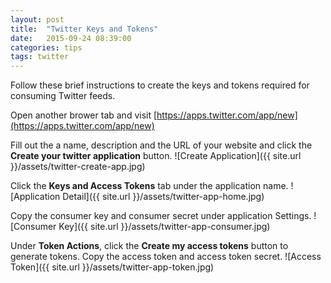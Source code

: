 ```yaml
---
layout: post
title:  "Twitter Keys and Tokens"
date:   2015-09-24 08:39:00
categories: tips
tags: twitter
---
```


Follow these brief instructions to create the keys and tokens required
for consuming Twitter feeds.

Open another brower tab and visit
[https://apps.twitter.com/app/new](https://apps.twitter.com/app/new)

Fill out the a name, description and the URL of your website and click
the **Create your twitter application** button.
![Create Application]({{ site.url }}/assets/twitter-create-app.jpg)

Click the **Keys and Access Tokens** tab under the application name.
![Application Detail]({{ site.url }}/assets/twitter-app-home.jpg)

Copy the consumer key and consumer secret under application Settings.
![Consumer Key]({{ site.url }}/assets/twitter-app-consumer.jpg)

Under **Token Actions**, click the **Create my access tokens** button
to generate tokens.  Copy the access token and access token secret.
![Access Token]({{ site.url }}/assets/twitter-app-token.jpg)
